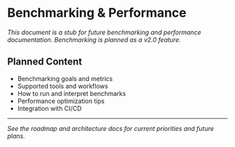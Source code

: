 # Benchmarking & Performance

_This document is a stub for future benchmarking and performance documentation. Benchmarking is planned as a v2.0 feature._

## Planned Content

- Benchmarking goals and metrics
- Supported tools and workflows
- How to run and interpret benchmarks
- Performance optimization tips
- Integration with CI/CD

---

_See the roadmap and architecture docs for current priorities and future plans._
